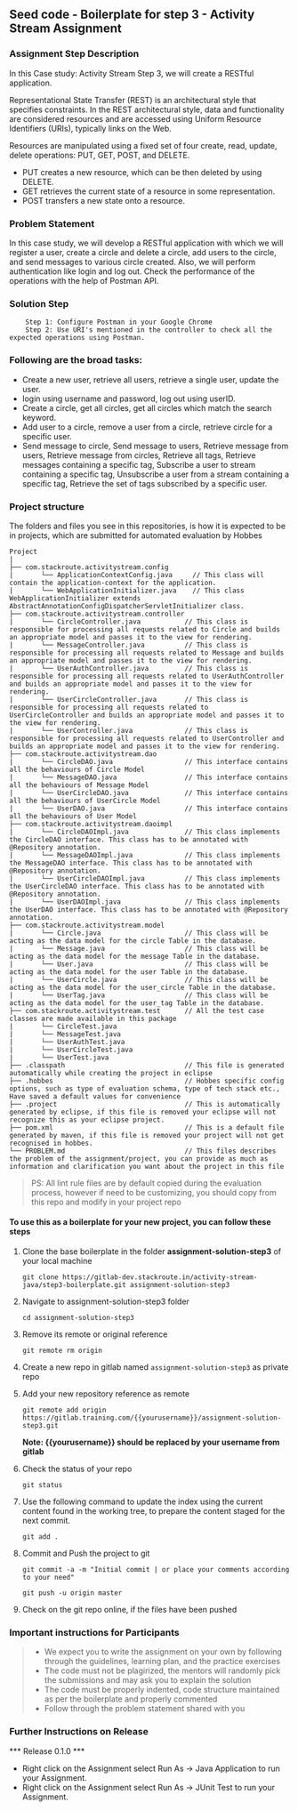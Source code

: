 ## Seed code - Boilerplate for step 3 - Activity Stream Assignment

### Assignment Step Description

In this Case study: Activity Stream Step 3, we will create a RESTful application. 

Representational State Transfer (REST) is an architectural style that specifies constraints. 
In the REST architectural style, data and functionality are considered resources and are accessed using Uniform Resource Identifiers (URIs), typically links on the Web.

Resources are manipulated using a fixed set of four create, read, update, delete operations: PUT, GET, POST, and DELETE. 
 - PUT creates a new resource, which can be then deleted by using DELETE. 
 - GET retrieves the current state of a resource in some representation. 
 - POST transfers a new state onto a resource. 

### Problem Statement

In this case study, we will develop a RESTful application with which we will register a user, create a circle and delete a circle, add users to the circle, 
and send messages to various circle created. Also, we will perform authentication like login and log out. Check the performance of the operations with the help of Postman API.

### Solution Step

        Step 1: Configure Postman in your Google Chrome
        Step 2: Use URI's mentioned in the controller to check all the expected operations using Postman.

### Following are the broad tasks:

 - Create a new user, retrieve all users, retrieve a single user, update the user.
 - login using username and password, log out using userID.
 - Create a circle, get all circles,  get all circles which match the search keyword.
 - Add user to a circle, remove a user from a circle, retrieve circle for a specific user.
 - Send message to circle, Send message to users, Retrieve message from users, Retrieve message from circles, Retrieve all tags, 
      Retrieve messages containing a specific tag, Subscribe a user to stream containing a specific tag, Unsubscribe a user from a stream containing a specific tag, 
      Retrieve the set of tags subscribed by a specific user.

### Project structure

The folders and files you see in this repositories, is how it is expected to be in projects, which are submitted for automated evaluation by Hobbes

    Project
	|
	├── com.stackroute.activitystream.config	           
	|	    └── ApplicationContextConfig.java     // This class will contain the application-context for the application.
	|	    └── WebApplicationInitializer.java    // This class WebApplicationInitializer extends AbstractAnnotationConfigDispatcherServletInitializer class.
	├── com.stackroute.activitystream.controller
	|		└── CircleController.java           // This class is responsible for processing all requests related to Circle and builds an appropriate model and passes it to the view for rendering.
	|		└── MessageController.java          // This class is responsible for processing all requests related to Message and builds an appropriate model and passes it to the view for rendering.
	|		└── UserAuthController.java         // This class is responsible for processing all requests related to UserAuthController and builds an appropriate model and passes it to the view for rendering.
	|		└── UserCircleController.java       // This class is responsible for processing all requests related to UserCircleController and builds an appropriate model and passes it to the view for rendering.
	|		└── UserController.java             // This class is responsible for processing all requests related to UserController and builds an appropriate model and passes it to the view for rendering.
	├── com.stackroute.activitystream.dao
	|		└── CircleDAO.java                  // This interface contains all the behaviours of Circle Model
	|		└── MessageDAO.java                 // This interface contains all the behaviours of Message Model    
	|		└── UserCircleDAO.java              // This interface contains all the behaviours of UserCircle Model
	|		└── UserDAO.java                    // This interface contains all the behaviours of User Model
	├── com.stackroute.activitystream.daoimpl
	|		└── CircleDAOImpl.java              // This class implements the CircleDAO interface. This class has to be annotated with @Repository annotation.
	|		└── MessageDAOImpl.java             // This class implements the MessageDAO interface. This class has to be annotated with @Repository annotation.
	|		└── UserCircleDAOImpl.java          // This class implements the UserCircleDAO interface. This class has to be annotated with @Repository annotation.
	|		└── UserDAOImpl.java                // This class implements the UserDAO interface. This class has to be annotated with @Repository annotation.
	├── com.stackroute.activitystream.model
	|		└── Circle.java                     // This class will be acting as the data model for the circle Table in the database.
	|		└── Message.java                    // This class will be acting as the data model for the message Table in the database.
	|		└── User.java                       // This class will be acting as the data model for the user Table in the database.
	|		└── UserCircle.java                 // This class will be acting as the data model for the user_circle Table in the database.
	|		└── UserTag.java                    // This class will be acting as the data model for the user_tag Table in the database.
	├── com.stackroute.activitystream.test      // All the test case classes are made available in this package
	|		└── CircleTest.java
	|		└── MessageTest.java  
	|		└── UserAuthTest.java 
	|		└── UserCircleTest.java
	|		└── UserTest.java      
	├── .classpath			                    // This file is generated automatically while creating the project in eclipse
	├── .hobbes   			                    // Hobbes specific config options, such as type of evaluation schema, type of tech stack etc., Have saved a default values for convenience
	├── .project			                    // This is automatically generated by eclipse, if this file is removed your eclipse will not recognize this as your eclipse project. 
	├── pom.xml 			                    // This is a default file generated by maven, if this file is removed your project will not get recognised in hobbes.
	└── PROBLEM.md  		                    // This files describes the problem of the assignment/project, you can provide as much as information and clarification you want about the project in this file

> PS: All lint rule files are by default copied during the evaluation process, however if need to be customizing, you should copy from this repo and modify in your project repo


#### To use this as a boilerplate for your new project, you can follow these steps

1. Clone the base boilerplate in the folder **assignment-solution-step3** of your local machine
     
    `git clone https://gitlab-dev.stackroute.in/activity-stream-java/step3-boilerplate.git assignment-solution-step3`

2. Navigate to assignment-solution-step3 folder

    `cd assignment-solution-step3`

3. Remove its remote or original reference

     `git remote rm origin`

4. Create a new repo in gitlab named `assignment-solution-step3` as private repo

5. Add your new repository reference as remote

     `git remote add origin https://gitlab.training.com/{{yourusername}}/assignment-solution-step3.git`

     **Note: {{yourusername}} should be replaced by your username from gitlab**

5. Check the status of your repo 
     
     `git status`

6. Use the following command to update the index using the current content found in the working tree, to prepare the content staged for the next commit.

     `git add .`
 
7. Commit and Push the project to git

     `git commit -a -m "Initial commit | or place your comments according to your need"`

     `git push -u origin master`

8. Check on the git repo online, if the files have been pushed

### Important instructions for Participants
> - We expect you to write the assignment on your own by following through the guidelines, learning plan, and the practice exercises
> - The code must not be plagirized, the mentors will randomly pick the submissions and may ask you to explain the solution
> - The code must be properly indented, code structure maintained as per the boilerplate and properly commented
> - Follow through the problem statement shared with you

### Further Instructions on Release

*** Release 0.1.0 ***

- Right click on the Assignment select Run As -> Java Application to run your Assignment.
- Right click on the Assignment select Run As -> JUnit Test to run your Assignment.